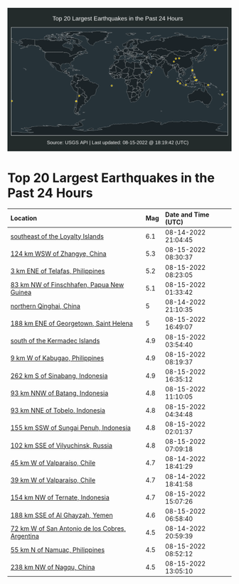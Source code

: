![Map](./map.png)

# Top 20 Largest Earthquakes in the Past 24 Hours

| Location | Mag | Date and Time (UTC) |
|:---|:---|:---|
| [southeast of the Loyalty Islands](https://earthquake.usgs.gov/earthquakes/eventpage/us6000iav7) | 6.1 | 08-14-2022 21:04:45 |
| [124 km WSW of Zhangye, China](https://earthquake.usgs.gov/earthquakes/eventpage/us6000iayj) | 5.3 | 08-15-2022 08:30:37 |
| [3 km ENE of Telafas, Philippines](https://earthquake.usgs.gov/earthquakes/eventpage/us6000iayh) | 5.2 | 08-15-2022 08:23:05 |
| [83 km NW of Finschhafen, Papua New Guinea](https://earthquake.usgs.gov/earthquakes/eventpage/us6000iawd) | 5.1 | 08-15-2022 01:33:42 |
| [northern Qinghai, China](https://earthquake.usgs.gov/earthquakes/eventpage/us6000iav9) | 5 | 08-14-2022 21:10:35 |
| [188 km ENE of Georgetown, Saint Helena](https://earthquake.usgs.gov/earthquakes/eventpage/us6000ib49) | 5 | 08-15-2022 16:49:07 |
| [south of the Kermadec Islands](https://earthquake.usgs.gov/earthquakes/eventpage/us6000iax4) | 4.9 | 08-15-2022 03:54:40 |
| [9 km W of Kabugao, Philippines](https://earthquake.usgs.gov/earthquakes/eventpage/us6000iayf) | 4.9 | 08-15-2022 08:19:37 |
| [262 km S of Sinabang, Indonesia](https://earthquake.usgs.gov/earthquakes/eventpage/us6000ib44) | 4.9 | 08-15-2022 16:35:12 |
| [93 km NNW of Batang, Indonesia](https://earthquake.usgs.gov/earthquakes/eventpage/us6000iaz4) | 4.8 | 08-15-2022 11:10:05 |
| [93 km NNE of Tobelo, Indonesia](https://earthquake.usgs.gov/earthquakes/eventpage/us6000iaxa) | 4.8 | 08-15-2022 04:34:48 |
| [155 km SSW of Sungai Penuh, Indonesia](https://earthquake.usgs.gov/earthquakes/eventpage/us6000iawk) | 4.8 | 08-15-2022 02:01:37 |
| [102 km SSE of Vilyuchinsk, Russia](https://earthquake.usgs.gov/earthquakes/eventpage/us6000iay5) | 4.8 | 08-15-2022 07:09:18 |
| [45 km W of Valparaíso, Chile](https://earthquake.usgs.gov/earthquakes/eventpage/us6000iaui) | 4.7 | 08-14-2022 18:41:29 |
| [39 km W of Valparaíso, Chile](https://earthquake.usgs.gov/earthquakes/eventpage/us6000iauj) | 4.7 | 08-14-2022 18:41:58 |
| [154 km NW of Ternate, Indonesia](https://earthquake.usgs.gov/earthquakes/eventpage/us6000ib2g) | 4.7 | 08-15-2022 15:07:26 |
| [188 km SSE of Al Ghayz̧ah, Yemen](https://earthquake.usgs.gov/earthquakes/eventpage/us6000iay1) | 4.6 | 08-15-2022 06:58:40 |
| [72 km W of San Antonio de los Cobres, Argentina](https://earthquake.usgs.gov/earthquakes/eventpage/us6000iav5) | 4.5 | 08-14-2022 20:59:39 |
| [55 km N of Namuac, Philippines](https://earthquake.usgs.gov/earthquakes/eventpage/us6000iayn) | 4.5 | 08-15-2022 08:52:12 |
| [238 km NW of Nagqu, China](https://earthquake.usgs.gov/earthquakes/eventpage/us6000ib0a) | 4.5 | 08-15-2022 13:05:10 |

